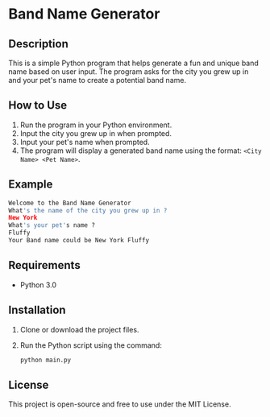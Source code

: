 
# Band Name Generator

## Description
This is a simple Python program that helps generate a fun and unique band name based on user input. The program asks for the city you grew up in and your pet's name to create a potential band name.

## How to Use
1. Run the program in your Python environment.
2. Input the city you grew up in when prompted.
3. Input your pet's name when prompted.
4. The program will display a generated band name using the format: `<City Name> <Pet Name>`.

## Example
```python
Welcome to the Band Name Generator
What's the name of the city you grew up in ?
New York
What's your pet's name ?
Fluffy
Your Band name could be New York Fluffy
```

## Requirements
- Python 3.0

## Installation
1. Clone or download the project files.
2. Run the Python script using the command:

   ```bash
   python main.py
   ```

## License
This project is open-source and free to use under the MIT License.
